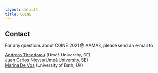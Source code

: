 ```yaml
---
layout: default
title: COINE
---
```


## Contact

For any questions about COINE 2021 @ AAMAS, please send an e-mail to

[Andreas Theodorou](mailto:andreas.theodorou@umu.se) (Umeå University, SE)  
[Juan Carlos Nieves](mailto:jcnieves@cs.umu.se)(Umeå University, SE)  
[Marina De Vos](mailto:cssmdv@bath.ac.uk>) (University of Bath, UK)  
